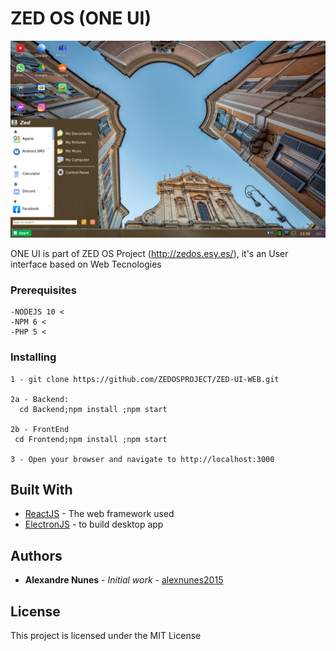 # ZED OS (ONE UI)

![alt text](https://github.com/ZEDOSPROJECT/ZED-UI-WEB/blob/master/screenshot.png?raw=true)

ONE UI is part of ZED OS Project (http://zedos.esy.es/), it's an User interface based on Web Tecnologies

### Prerequisites

	-NODEJS 10 <
	-NPM 6 <
	-PHP 5 <

### Installing

	1 - git clone https://github.com/ZEDOSPROJECT/ZED-UI-WEB.git

	2a - Backend:
	  cd Backend;npm install ;npm start

	2b - FrontEnd
	 cd Frontend;npm install ;npm start
 
	3 - Open your browser and navigate to http://localhost:3000
 
## Built With

* [ReactJS](https://reactjs.org) - The web framework used
* [ElectronJS](https://electronjs.org) - to build desktop app

## Authors

* **Alexandre Nunes** - *Initial work* - [alexnunes2015](https://github.com/alexnunes2015)

## License

This project is licensed under the MIT License
